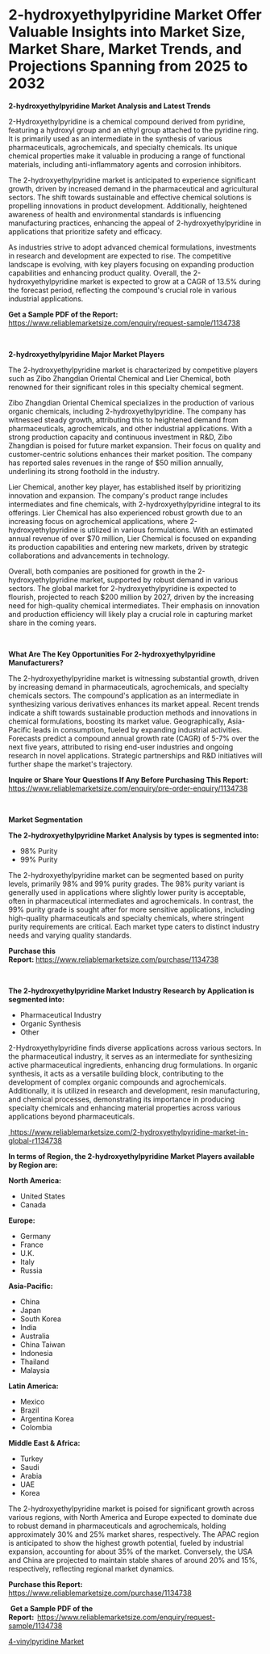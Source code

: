 <p><h1>2-hydroxyethylpyridine Market Offer Valuable Insights into Market Size, Market Share, Market Trends, and Projections Spanning from 2025 to 2032</h1></p><p><strong>2-hydroxyethylpyridine Market Analysis and Latest Trends</strong></p>
<p><p>2-Hydroxyethylpyridine is a chemical compound derived from pyridine, featuring a hydroxyl group and an ethyl group attached to the pyridine ring. It is primarily used as an intermediate in the synthesis of various pharmaceuticals, agrochemicals, and specialty chemicals. Its unique chemical properties make it valuable in producing a range of functional materials, including anti-inflammatory agents and corrosion inhibitors.</p><p>The 2-hydroxyethylpyridine market is anticipated to experience significant growth, driven by increased demand in the pharmaceutical and agricultural sectors. The shift towards sustainable and effective chemical solutions is propelling innovations in product development. Additionally, heightened awareness of health and environmental standards is influencing manufacturing practices, enhancing the appeal of 2-hydroxyethylpyridine in applications that prioritize safety and efficacy.</p><p>As industries strive to adopt advanced chemical formulations, investments in research and development are expected to rise. The competitive landscape is evolving, with key players focusing on expanding production capabilities and enhancing product quality. Overall, the 2-hydroxyethylpyridine market is expected to grow at a CAGR of 13.5% during the forecast period, reflecting the compound's crucial role in various industrial applications.</p></p>
<p><strong>Get a Sample PDF of the Report:&nbsp;</strong> <a href="https://www.reliablemarketsize.com/enquiry/request-sample/1134738?utm_campaign=1889&utm_medium=2&utm_source=Github&utm_content=ia&utm_term=25032025&utm_id=2-hydroxyethylpyridine">https://www.reliablemarketsize.com/enquiry/request-sample/1134738</a></p>
<p>&nbsp;</p>
<p><strong>2-hydroxyethylpyridine Major Market Players</strong></p>
<p><p>The 2-hydroxyethylpyridine market is characterized by competitive players such as Zibo Zhangdian Oriental Chemical and Lier Chemical, both renowned for their significant roles in this specialty chemical segment.</p><p>Zibo Zhangdian Oriental Chemical specializes in the production of various organic chemicals, including 2-hydroxyethylpyridine. The company has witnessed steady growth, attributing this to heightened demand from pharmaceuticals, agrochemicals, and other industrial applications. With a strong production capacity and continuous investment in R&D, Zibo Zhangdian is poised for future market expansion. Their focus on quality and customer-centric solutions enhances their market position. The company has reported sales revenues in the range of $50 million annually, underlining its strong foothold in the industry.</p><p>Lier Chemical, another key player, has established itself by prioritizing innovation and expansion. The company's product range includes intermediates and fine chemicals, with 2-hydroxyethylpyridine integral to its offerings. Lier Chemical has also experienced robust growth due to an increasing focus on agrochemical applications, where 2-hydroxyethylpyridine is utilized in various formulations. With an estimated annual revenue of over $70 million, Lier Chemical is focused on expanding its production capabilities and entering new markets, driven by strategic collaborations and advancements in technology.</p><p>Overall, both companies are positioned for growth in the 2-hydroxyethylpyridine market, supported by robust demand in various sectors. The global market for 2-hydroxyethylpyridine is expected to flourish, projected to reach $200 million by 2027, driven by the increasing need for high-quality chemical intermediates. Their emphasis on innovation and production efficiency will likely play a crucial role in capturing market share in the coming years.</p></p>
<p>&nbsp;</p>
<p><strong>What Are The Key Opportunities For 2-hydroxyethylpyridine Manufacturers?</strong></p>
<p><p>The 2-hydroxyethylpyridine market is witnessing substantial growth, driven by increasing demand in pharmaceuticals, agrochemicals, and specialty chemicals sectors. The compound's application as an intermediate in synthesizing various derivatives enhances its market appeal. Recent trends indicate a shift towards sustainable production methods and innovations in chemical formulations, boosting its market value. Geographically, Asia-Pacific leads in consumption, fueled by expanding industrial activities. Forecasts predict a compound annual growth rate (CAGR) of 5-7% over the next five years, attributed to rising end-user industries and ongoing research in novel applications. Strategic partnerships and R&D initiatives will further shape the market's trajectory.</p></p>
<p><strong>Inquire or Share Your Questions If Any Before Purchasing This Report:</strong> <a href="https://www.reliablemarketsize.com/enquiry/pre-order-enquiry/1134738?utm_campaign=1889&utm_medium=2&utm_source=Github&utm_content=ia&utm_term=25032025&utm_id=2-hydroxyethylpyridine">https://www.reliablemarketsize.com/enquiry/pre-order-enquiry/1134738</a></p>
<p>&nbsp;</p>
<p><strong>Market Segmentation</strong></p>
<p><strong>The 2-hydroxyethylpyridine Market Analysis by types is segmented into:</strong></p>
<p><ul><li>98% Purity</li><li>99% Purity</li></ul></p>
<p><p>The 2-hydroxyethylpyridine market can be segmented based on purity levels, primarily 98% and 99% purity grades. The 98% purity variant is generally used in applications where slightly lower purity is acceptable, often in pharmaceutical intermediates and agrochemicals. In contrast, the 99% purity grade is sought after for more sensitive applications, including high-quality pharmaceuticals and specialty chemicals, where stringent purity requirements are critical. Each market type caters to distinct industry needs and varying quality standards.</p></p>
<p><strong>Purchase this Report:&nbsp;</strong><a href="https://www.reliablemarketsize.com/purchase/1134738?utm_campaign=1889&utm_medium=2&utm_source=Github&utm_content=ia&utm_term=25032025&utm_id=2-hydroxyethylpyridine">https://www.reliablemarketsize.com/purchase/1134738</a></p>
<p>&nbsp;</p>
<p><strong>The 2-hydroxyethylpyridine Market Industry Research by Application is segmented into:</strong></p>
<p><ul><li>Pharmaceutical Industry</li><li>Organic Synthesis</li><li>Other</li></ul></p>
<p><p>2-Hydroxyethylpyridine finds diverse applications across various sectors. In the pharmaceutical industry, it serves as an intermediate for synthesizing active pharmaceutical ingredients, enhancing drug formulations. In organic synthesis, it acts as a versatile building block, contributing to the development of complex organic compounds and agrochemicals. Additionally, it is utilized in research and development, resin manufacturing, and chemical processes, demonstrating its importance in producing specialty chemicals and enhancing material properties across various applications beyond pharmaceuticals.</p></p>
<p><a href="https://www.reliablemarketsize.com/2-hydroxyethylpyridine-market-in-global-r1134738?utm_campaign=1889&utm_medium=2&utm_source=Github&utm_content=ia&utm_term=25032025&utm_id=2-hydroxyethylpyridine">&nbsp;https://www.reliablemarketsize.com/2-hydroxyethylpyridine-market-in-global-r1134738</a></p>
<p><strong>In terms of Region, the 2-hydroxyethylpyridine Market Players available by Region are:</strong></p>
<p>
    <p> <strong> North America: </strong>
        <ul>
            <li>United States</li>
            <li>Canada</li>
        </ul>
        </p> 
    <p> <strong> Europe: </strong>
        <ul>
            <li>Germany</li>
            <li>France</li>
            <li>U.K.</li>
            <li>Italy</li>
            <li>Russia</li>
        </ul>
        </p> 
    <p> <strong> Asia-Pacific: </strong>
        <ul>
            <li>China</li>
            <li>Japan</li>
            <li>South Korea</li>
            <li>India</li>
            <li>Australia</li>
            <li>China Taiwan</li>
            <li>Indonesia</li>
            <li>Thailand</li>
            <li>Malaysia</li>
        </ul>
        </p> 
    <p> <strong> Latin America: </strong>
        <ul>
            <li>Mexico</li>
            <li>Brazil</li>
            <li>Argentina Korea</li>
            <li>Colombia</li>
        </ul>
        </p> 
    <p> <strong> Middle East & Africa: </strong>
        <ul>
            <li>Turkey</li>
            <li>Saudi</li>
            <li>Arabia</li>
            <li>UAE</li>
            <li>Korea</li>
        </ul>
    </p>
    </p>
<p><p>The 2-hydroxyethylpyridine market is poised for significant growth across various regions, with North America and Europe expected to dominate due to robust demand in pharmaceuticals and agrochemicals, holding approximately 30% and 25% market shares, respectively. The APAC region is anticipated to show the highest growth potential, fueled by industrial expansion, accounting for about 35% of the market. Conversely, the USA and China are projected to maintain stable shares of around 20% and 15%, respectively, reflecting regional market dynamics.</p></p>
<p><strong>Purchase this Report: </strong><a href="https://www.reliablemarketsize.com/purchase/1134738?utm_campaign=1889&utm_medium=2&utm_source=Github&utm_content=ia&utm_term=25032025&utm_id=2-hydroxyethylpyridine">https://www.reliablemarketsize.com/purchase/1134738</a></p>
<p>&nbsp;<strong>Get a Sample PDF of the Report:&nbsp;&nbsp;</strong><a href="https://www.reliablemarketsize.com/enquiry/request-sample/1134738?utm_campaign=1889&utm_medium=2&utm_source=Github&utm_content=ia&utm_term=25032025&utm_id=2-hydroxyethylpyridine">https://www.reliablemarketsize.com/enquiry/request-sample/1134738</a></p>
<p><strong></strong></p>
<p><p><a href="https://github.com/prosalinda88/Market-Research-Report-List-7/blob/main/4-vinylpyridine-market.md?utm_campaign=1889&utm_medium=2&utm_source=Github&utm_content=ia&utm_term=25032025&utm_id=2-hydroxyethylpyridine">4-vinylpyridine Market</a></p></p>